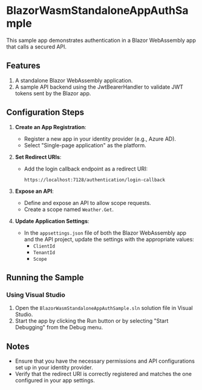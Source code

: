 # BlazorWasmStandaloneAppAuthSample

This sample app demonstrates authentication in a Blazor WebAssembly app that calls a secured API.

## Features

1. A standalone Blazor WebAssembly application.
2. A sample API backend using the JwtBearerHandler to validate JWT tokens sent by the Blazor app.

## Configuration Steps

1. **Create an App Registration**:
    - Register a new app in your identity provider (e.g., Azure AD).
    - Select "Single-page application" as the platform.

2. **Set Redirect URIs**:
    - Add the login callback endpoint as a redirect URI:
        ```
        https://localhost:7128/authentication/login-callback
        ```

3. **Expose an API**:
    - Define and expose an API to allow scope requests.
    - Create a scope named `Weather.Get`.

4. **Update Application Settings**:
    - In the `appsettings.json` file of both the Blazor WebAssembly app and the API project, update the settings with the appropriate values:
        - `ClientId`
        - `TenantId`
        - `Scope`

## Running the Sample

### Using Visual Studio

1. Open the `BlazorWasmStandaloneAppAuthSample.sln` solution file in Visual Studio.
3. Start the app by clicking the Run button or by selecting "Start Debugging" from the Debug menu.

## Notes

- Ensure that you have the necessary permissions and API configurations set up in your identity provider.
- Verify that the redirect URI is correctly registered and matches the one configured in your app settings.
